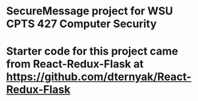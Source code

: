 # SecureMessage project for WSU CPTS 427 Computer Security

# Starter code for this project came from React-Redux-Flask at https://github.com/dternyak/React-Redux-Flask